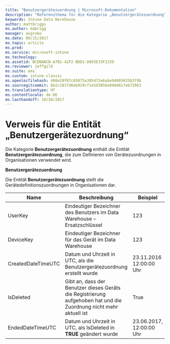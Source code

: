 ```yaml
---
title: "Benutzergerätezuordnung | Microsoft-Dokumentation"
description: "Referenzthema für die Kategorie „Benutzergerätezuordnung“ der Entitätscollection in der Intune Data Warehouse-API"
keywords: Intune Data Warehouse
author: mattbriggs
ms.author: mabrigg
manager: angrobe
ms.date: 09/15/2017
ms.topic: article
ms.prod: 
ms.service: microsoft-intune
ms.technology: 
ms.assetid: BCDBABCB-A7B1-42F2-BDD1-D055E33F2239
ms.reviewer: jeffgilb
ms.suite: ems
ms.custom: intune-classic
ms.openlocfilehash: 490e29f87c65875a385472e6abe9400363383f9b
ms.sourcegitcommit: bb2c181fd6de929cf1e5d3856e048d617eb72063
ms.translationtype: HT
ms.contentlocale: de-DE
ms.lasthandoff: 10/20/2017
---
```

# <a name="reference-for-user-device-association-entity"></a>Verweis für die Entität „Benutzergerätezuordnung“

Die Kategorie **Benutzergerätezuordnung** enthält die Entität **Benutzergerätezuordnung**, die zum Definieren von Gerätezuordnungen in Organisationen verwendet wird.

**Benutzergerätezuordnung**

Die Entität **Benutzergerätezuordnung** stellt die Gerätedefinitionszuordnungen in Organisationen dar.

| Name               | Beschreibung                                                                                      | Beispiel                |
|--------------------|--------------------------------------------------------------------------------------------------|------------------------|
| UserKey            | Eindeutiger Bezeichner des Benutzers im Data Warehouse – Ersatzschlüssel                             | 123                    |
| DeviceKey          | Eindeutiger Bezeichner für das Gerät im Data Warehouse                                           | 123                    |
| CreatedDateTimeUTC | Datum und Uhrzeit in UTC, als die Benutzergerätezuordnung erstellt wurde                               | 23.11.2016 12:00:00 Uhr |
| IsDeleted          | Gibt an, dass der Benutzer dieses Geräts die Registrierung aufgehoben hat und die Zuordnung nicht mehr aktuell ist | True                   |
| EndedDateTimeUTC   | Datum und Uhrzeit in UTC, als IsDeleted in **TRUE** geändert wurde                                         | 23.06.2017, 12:00:00 Uhr |